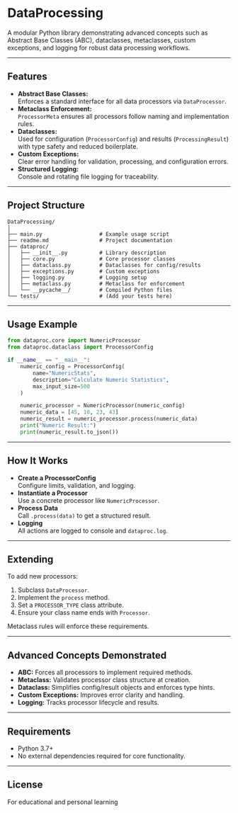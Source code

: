 # DataProcessing

A modular Python library demonstrating advanced concepts such as Abstract Base Classes (ABC), dataclasses, metaclasses, custom exceptions, and logging for robust data processing workflows.

---

## Features

- **Abstract Base Classes:**  
  Enforces a standard interface for all data processors via `DataProcessor`.
- **Metaclass Enforcement:**  
  `ProcessorMeta` ensures all processors follow naming and implementation rules.
- **Dataclasses:**  
  Used for configuration (`ProcessorConfig`) and results (`ProcessingResult`) with type safety and reduced boilerplate.
- **Custom Exceptions:**  
  Clear error handling for validation, processing, and configuration errors.
- **Structured Logging:**  
  Console and rotating file logging for traceability.

---

## Project Structure

```
DataProcessing/
│
├── main.py                  # Example usage script
├── readme.md                # Project documentation
├── dataproc/
│   ├── __init__.py          # Library description
│   ├── core.py              # Core processor classes
│   ├── dataclass.py         # Dataclasses for config/results
│   ├── exceptions.py        # Custom exceptions
│   ├── logging.py           # Logging setup
│   ├── metaclass.py         # Metaclass for enforcement
│   └── __pycache__/         # Compiled Python files
└── tests/                   # (Add your tests here)
```

---

## Usage Example

```python
from dataproc.core import NumericProcessor
from dataproc.dataclass import ProcessorConfig

if __name__ == "__main__":
    numeric_config = ProcessorConfig(
        name="NumericStats",
        description="Calculate Numeric Statistics",
        max_input_size=500
    )

    numeric_processor = NumericProcessor(numeric_config)
    numeric_data = [45, 10, 23, 43]
    numeric_result = numeric_processor.process(numeric_data)
    print("Numeric Result:")
    print(numeric_result.to_json())
```

---

## How It Works

- **Create a ProcessorConfig**  
  Configure limits, validation, and logging.
- **Instantiate a Processor**  
  Use a concrete processor like `NumericProcessor`.
- **Process Data**  
  Call `.process(data)` to get a structured result.
- **Logging**  
  All actions are logged to console and `dataproc.log`.

---

## Extending

To add new processors:
1. Subclass `DataProcessor`.
2. Implement the `process` method.
3. Set a `PROCESSOR_TYPE` class attribute.
4. Ensure your class name ends with `Processor`.

Metaclass rules will enforce these requirements.

---

## Advanced Concepts Demonstrated

- **ABC:** Forces all processors to implement required methods.
- **Metaclass:** Validates processor class structure at creation.
- **Dataclass:** Simplifies config/result objects and enforces type hints.
- **Custom Exceptions:** Improves error clarity and handling.
- **Logging:** Tracks processor lifecycle and results.

---

## Requirements

- Python 3.7+
- No external dependencies required for core functionality.

---

## License

For educational and personal learning